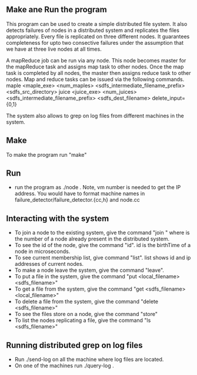 ## Make ane Run the program

This program can be used to create a simple distributed file system. It also detects failures of nodes in a distributed system and replicates the files appropriately. Every file is replicated on three different nodes. It guarantees completeness for upto two consective failures under the assumption that we have at three live nodes at all times.

A mapReduce job can be run via any node. This node becomes master for the mapReduce task and assigns map task to other nodes. Once the map task is completed by all nodes, the master then assigns reduce task to other nodes. Map and reduce tasks can be issued via the following commands.
maple <maple_exe> <num_maples> <sdfs_intermediate_filename_prefix> <sdfs_src_directory>
juice <juice_exe> <num_juices> <sdfs_intermediate_filename_prefix> <sdfs_dest_filename> delete_input={0,1}

The system also allows to grep on log files from different machines in the system.

## Make 
To make the program run "make"

## Run
* run the program as ./node <vm number>. Note, vm number is needed to get the IP address. You would have to format machine names in failure_detector/failure_detector.{cc,h} and node.cc

## Interacting with the system
* To join a node to the existing system, give the command "join <vm number>" where <vm number> is the number of a node already present in the distributed system.
* To see the id of the node, give the command "id". id is the birthTime of a node in microseconds.
* To see current membership list, give command "list". list shows id and ip addresses of current nodes.
* To make a node leave the system, give the command "leave". 
* To put a file in the system, give the command "put <local_filename> <sdfs_filename>"
* To get a file from the system, give the command "get <sdfs_filename> <local_filename>"
* To delete a file from the system, give the command "delete <sdfs_filename>"
* To see the files store on a node, give the command "store"
* To list the nodes replicating a file, give the command "ls <sdfs_filename>"

## Running distributed grep on log files
* Run ./send-log on all the machine where log files are located.
* On one of the machines run ./query-log <grep options> <grep string>.


